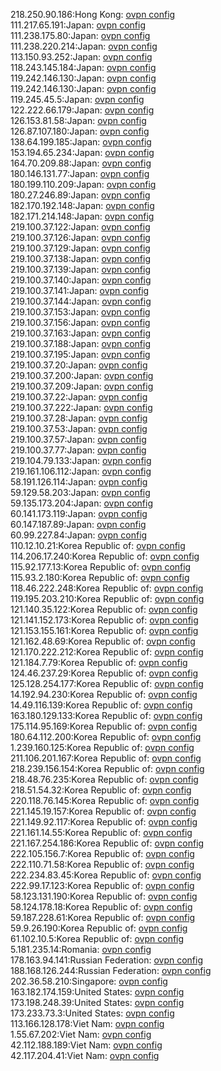 218.250.90.186:Hong Kong: [ovpn config](vpn/218_250_90_186.ovpn)  
111.217.65.191:Japan: [ovpn config](vpn/111_217_65_191.ovpn)  
111.238.175.80:Japan: [ovpn config](vpn/111_238_175_80.ovpn)  
111.238.220.214:Japan: [ovpn config](vpn/111_238_220_214.ovpn)  
113.150.93.252:Japan: [ovpn config](vpn/113_150_93_252.ovpn)  
118.243.145.184:Japan: [ovpn config](vpn/118_243_145_184.ovpn)  
119.242.146.130:Japan: [ovpn config](vpn/119_242_146_130.ovpn)  
119.242.146.130:Japan: [ovpn config](vpn/119_242_146_130.ovpn)  
119.245.45.5:Japan: [ovpn config](vpn/119_245_45_5.ovpn)  
122.222.66.179:Japan: [ovpn config](vpn/122_222_66_179.ovpn)  
126.153.81.58:Japan: [ovpn config](vpn/126_153_81_58.ovpn)  
126.87.107.180:Japan: [ovpn config](vpn/126_87_107_180.ovpn)  
138.64.199.185:Japan: [ovpn config](vpn/138_64_199_185.ovpn)  
153.194.65.234:Japan: [ovpn config](vpn/153_194_65_234.ovpn)  
164.70.209.88:Japan: [ovpn config](vpn/164_70_209_88.ovpn)  
180.146.131.77:Japan: [ovpn config](vpn/180_146_131_77.ovpn)  
180.199.110.209:Japan: [ovpn config](vpn/180_199_110_209.ovpn)  
180.27.246.89:Japan: [ovpn config](vpn/180_27_246_89.ovpn)  
182.170.192.148:Japan: [ovpn config](vpn/182_170_192_148.ovpn)  
182.171.214.148:Japan: [ovpn config](vpn/182_171_214_148.ovpn)  
219.100.37.122:Japan: [ovpn config](vpn/219_100_37_122.ovpn)  
219.100.37.126:Japan: [ovpn config](vpn/219_100_37_126.ovpn)  
219.100.37.129:Japan: [ovpn config](vpn/219_100_37_129.ovpn)  
219.100.37.138:Japan: [ovpn config](vpn/219_100_37_138.ovpn)  
219.100.37.139:Japan: [ovpn config](vpn/219_100_37_139.ovpn)  
219.100.37.140:Japan: [ovpn config](vpn/219_100_37_140.ovpn)  
219.100.37.141:Japan: [ovpn config](vpn/219_100_37_141.ovpn)  
219.100.37.144:Japan: [ovpn config](vpn/219_100_37_144.ovpn)  
219.100.37.153:Japan: [ovpn config](vpn/219_100_37_153.ovpn)  
219.100.37.156:Japan: [ovpn config](vpn/219_100_37_156.ovpn)  
219.100.37.163:Japan: [ovpn config](vpn/219_100_37_163.ovpn)  
219.100.37.188:Japan: [ovpn config](vpn/219_100_37_188.ovpn)  
219.100.37.195:Japan: [ovpn config](vpn/219_100_37_195.ovpn)  
219.100.37.20:Japan: [ovpn config](vpn/219_100_37_20.ovpn)  
219.100.37.200:Japan: [ovpn config](vpn/219_100_37_200.ovpn)  
219.100.37.209:Japan: [ovpn config](vpn/219_100_37_209.ovpn)  
219.100.37.22:Japan: [ovpn config](vpn/219_100_37_22.ovpn)  
219.100.37.222:Japan: [ovpn config](vpn/219_100_37_222.ovpn)  
219.100.37.28:Japan: [ovpn config](vpn/219_100_37_28.ovpn)  
219.100.37.53:Japan: [ovpn config](vpn/219_100_37_53.ovpn)  
219.100.37.57:Japan: [ovpn config](vpn/219_100_37_57.ovpn)  
219.100.37.77:Japan: [ovpn config](vpn/219_100_37_77.ovpn)  
219.104.79.133:Japan: [ovpn config](vpn/219_104_79_133.ovpn)  
219.161.106.112:Japan: [ovpn config](vpn/219_161_106_112.ovpn)  
58.191.126.114:Japan: [ovpn config](vpn/58_191_126_114.ovpn)  
59.129.58.203:Japan: [ovpn config](vpn/59_129_58_203.ovpn)  
59.135.173.204:Japan: [ovpn config](vpn/59_135_173_204.ovpn)  
60.141.173.119:Japan: [ovpn config](vpn/60_141_173_119.ovpn)  
60.147.187.89:Japan: [ovpn config](vpn/60_147_187_89.ovpn)  
60.99.227.84:Japan: [ovpn config](vpn/60_99_227_84.ovpn)  
110.12.10.21:Korea Republic of: [ovpn config](vpn/110_12_10_21.ovpn)  
114.206.17.240:Korea Republic of: [ovpn config](vpn/114_206_17_240.ovpn)  
115.92.177.13:Korea Republic of: [ovpn config](vpn/115_92_177_13.ovpn)  
115.93.2.180:Korea Republic of: [ovpn config](vpn/115_93_2_180.ovpn)  
118.46.222.248:Korea Republic of: [ovpn config](vpn/118_46_222_248.ovpn)  
119.195.203.210:Korea Republic of: [ovpn config](vpn/119_195_203_210.ovpn)  
121.140.35.122:Korea Republic of: [ovpn config](vpn/121_140_35_122.ovpn)  
121.141.152.173:Korea Republic of: [ovpn config](vpn/121_141_152_173.ovpn)  
121.153.155.161:Korea Republic of: [ovpn config](vpn/121_153_155_161.ovpn)  
121.162.48.69:Korea Republic of: [ovpn config](vpn/121_162_48_69.ovpn)  
121.170.222.212:Korea Republic of: [ovpn config](vpn/121_170_222_212.ovpn)  
121.184.7.79:Korea Republic of: [ovpn config](vpn/121_184_7_79.ovpn)  
124.46.237.29:Korea Republic of: [ovpn config](vpn/124_46_237_29.ovpn)  
125.128.254.177:Korea Republic of: [ovpn config](vpn/125_128_254_177.ovpn)  
14.192.94.230:Korea Republic of: [ovpn config](vpn/14_192_94_230.ovpn)  
14.49.116.139:Korea Republic of: [ovpn config](vpn/14_49_116_139.ovpn)  
163.180.129.133:Korea Republic of: [ovpn config](vpn/163_180_129_133.ovpn)  
175.114.95.169:Korea Republic of: [ovpn config](vpn/175_114_95_169.ovpn)  
180.64.112.200:Korea Republic of: [ovpn config](vpn/180_64_112_200.ovpn)  
1.239.160.125:Korea Republic of: [ovpn config](vpn/1_239_160_125.ovpn)  
211.106.201.167:Korea Republic of: [ovpn config](vpn/211_106_201_167.ovpn)  
218.239.156.154:Korea Republic of: [ovpn config](vpn/218_239_156_154.ovpn)  
218.48.76.235:Korea Republic of: [ovpn config](vpn/218_48_76_235.ovpn)  
218.51.54.32:Korea Republic of: [ovpn config](vpn/218_51_54_32.ovpn)  
220.118.76.145:Korea Republic of: [ovpn config](vpn/220_118_76_145.ovpn)  
221.145.19.157:Korea Republic of: [ovpn config](vpn/221_145_19_157.ovpn)  
221.149.92.117:Korea Republic of: [ovpn config](vpn/221_149_92_117.ovpn)  
221.161.14.55:Korea Republic of: [ovpn config](vpn/221_161_14_55.ovpn)  
221.167.254.186:Korea Republic of: [ovpn config](vpn/221_167_254_186.ovpn)  
222.105.156.7:Korea Republic of: [ovpn config](vpn/222_105_156_7.ovpn)  
222.110.71.58:Korea Republic of: [ovpn config](vpn/222_110_71_58.ovpn)  
222.234.83.45:Korea Republic of: [ovpn config](vpn/222_234_83_45.ovpn)  
222.99.17.123:Korea Republic of: [ovpn config](vpn/222_99_17_123.ovpn)  
58.123.131.190:Korea Republic of: [ovpn config](vpn/58_123_131_190.ovpn)  
58.124.178.18:Korea Republic of: [ovpn config](vpn/58_124_178_18.ovpn)  
59.187.228.61:Korea Republic of: [ovpn config](vpn/59_187_228_61.ovpn)  
59.9.26.190:Korea Republic of: [ovpn config](vpn/59_9_26_190.ovpn)  
61.102.10.5:Korea Republic of: [ovpn config](vpn/61_102_10_5.ovpn)  
5.181.235.14:Romania: [ovpn config](vpn/5_181_235_14.ovpn)  
178.163.94.141:Russian Federation: [ovpn config](vpn/178_163_94_141.ovpn)  
188.168.126.244:Russian Federation: [ovpn config](vpn/188_168_126_244.ovpn)  
202.36.58.210:Singapore: [ovpn config](vpn/202_36_58_210.ovpn)  
163.182.174.159:United States: [ovpn config](vpn/163_182_174_159.ovpn)  
173.198.248.39:United States: [ovpn config](vpn/173_198_248_39.ovpn)  
173.233.73.3:United States: [ovpn config](vpn/173_233_73_3.ovpn)  
113.166.128.178:Viet Nam: [ovpn config](vpn/113_166_128_178.ovpn)  
1.55.67.202:Viet Nam: [ovpn config](vpn/1_55_67_202.ovpn)  
42.112.188.189:Viet Nam: [ovpn config](vpn/42_112_188_189.ovpn)  
42.117.204.41:Viet Nam: [ovpn config](vpn/42_117_204_41.ovpn)  
